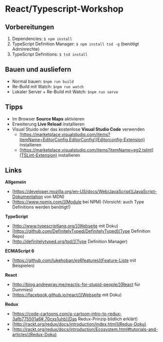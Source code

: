 React/Typescript-Workshop
=========================

Vorbereitungen
--------------

1. Dependencies: `$ npm install`
2. TypeScript Definition Manager: `$ npm install tsd -g` (benötigt Adminrechte)
3. TypeScript Definitions: `$ tsd install`

Bauen und ausliefern
--------------------

* Normal bauen: `$npm run build`
* Re-Build mit Watch: `$npm run watch`
* Lokaler Server + Re-Build mit Watch: `$npm run serve`

Tipps
-----

* Im Browser **Source Maps** aktivieren
* Erweiterung **Live Reload** installieren
* Visual Stuido oder das kostenlose **Visual Studio Code** verwenden
  * [https://marketplace.visualstudio.com/items?itemName=EditorConfig.EditorConfig](Editorconfig-Extension) installieren
  * [https://marketplace.visualstudio.com/items?itemName=eg2.tslint](TSLint-Extension) installieren

Links
-----

**Allgemein**

* [https://developer.mozilla.org/en-US/docs/Web/JavaScript](JavaScript-Dokumentation von MDN)
* [https://www.npmjs.com/](Module bei NPM) (Vorsicht: auch Type Definitions werden benötigt!)

**TypeScript**

* [http://www.typescriptlang.org/](Webseite mit Doku)
* [https://github.com/DefinitelyTyped/DefinitelyTyped](Type Definition Repo)
* [http://definitelytyped.org/tsd/](Type Definition Manager)

**ECMAScript 6**

* [https://github.com/lukehoban/es6features](Feature-Liste mit Beispielen)

**React**

* [http://blog.andrewray.me/reactjs-for-stupid-people/](React für Dummies)
* [https://facebook.github.io/react/](Webseite mit Doku)

**Redux**

* [https://code-cartoons.com/a-cartoon-intro-to-redux-3afb775501a6#.70cxs1uhb](Das Redux-Prinzip bildlich erklärt)
* [http://rackt.org/redux/docs/introduction/index.html](Redux-Doku)
* [http://rackt.org/redux/docs/introduction/Ecosystem.html#tutorials-and-articles](Redux-Doku)